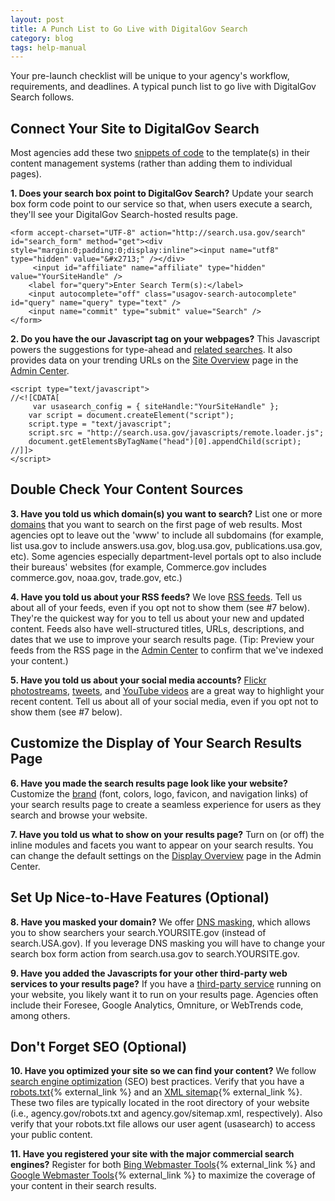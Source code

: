 ```yaml
---
layout: post
title: A Punch List to Go Live with DigitalGov Search
category: blog
tags: help-manual
---
```

Your pre-launch checklist will be unique to your agency's workflow, requirements, and deadlines. A typical punch list to go live with DigitalGov Search follows.

## Connect Your Site to DigitalGov Search

Most agencies add these two [snippets of code](/manual/code.html) to the template(s) in their content management systems (rather than adding them to individual pages).

<i class="icon-check"></i> **1. Does your search box point to DigitalGov Search?** Update your search box form code point to our service so that, when users execute a search, they'll see your DigitalGov Search-hosted results page.

	<form accept-charset="UTF-8" action="http://search.usa.gov/search" id="search_form" method="get"><div style="margin:0;padding:0;display:inline"><input name="utf8" type="hidden" value="&#x2713;" /></div>
		 <input id="affiliate" name="affiliate" type="hidden" value="YourSiteHandle" />
	 	<label for="query">Enter Search Term(s):</label>
	 	<input autocomplete="off" class="usagov-search-autocomplete" id="query" name="query" type="text" />
	 	<input name="commit" type="submit" value="Search" />
	</form>

<i class="icon-check"></i> **2. Do you have the our Javascript tag on your webpages?** This Javascript powers the suggestions for type-ahead and [related searches](/manual/display-overview.html). It also provides data on your trending URLs on the [Site Overview](/manual/site-overview.html) page in the [Admin Center](https://search.usa.gov/sites/).

	<script type="text/javascript">
	//<![CDATA[
		 var usasearch_config = { siteHandle:"YourSiteHandle" };
	 	var script = document.createElement("script");
	 	script.type = "text/javascript";
	 	script.src = "http://search.usa.gov/javascripts/remote.loader.js";
	 	document.getElementsByTagName("head")[0].appendChild(script);
	//]]>
	</script>

## Double Check Your Content Sources

<i class="icon-check"></i> **3. Have you told us which domain(s) you want to search?** List one or more [domains](/manual/domains.html) that you want to search on the first page of web results. Most agencies opt to leave out the 'www' to include all subdomains (for example, list usa.gov to include answers.usa.gov, blog.usa.gov, publications.usa.gov, etc). Some agencies especially department-level portals opt to also include their bureaus' websites (for example, Commerce.gov includes commerce.gov, noaa.gov, trade.gov, etc.)

<i class="icon-check"></i> **4. Have you told us about your RSS feeds?** We love [RSS feeds](/manual/rss.html). Tell us about all of your feeds, even if you opt not to show them (see #7 below). They're the quickest way for you to tell us about your new and updated content. Feeds also have well-structured titles, URLs, descriptions, and dates that we use to improve your search results page. (Tip: Preview your feeds from the RSS page in the [Admin Center](https://search.usa.gov/sites/) to confirm that we've indexed your content.)

<i class="icon-check"></i> **5. Have you told us about your social media accounts?** [Flickr photostreams](/manual/flickr.html), [tweets](/manual/twitter.html), and [YouTube videos](/manual/youtube.html) are a great way to highlight your recent content. Tell us about all of your social media, even if you opt not to show them (see #7 below).

## Customize the Display of Your Search Results Page

<i class="icon-check"></i> **6. Have you made the search results page look like your website?** Customize the [brand](/manual/brand.html) (font, colors, logo, favicon, and navigation links) of your search results page to create a seamless experience for users as they search and browse your website.

<i class="icon-check"></i> **7. Have you told us what to show on your results page?** Turn on (or off) the inline modules and facets you want to appear on your search results. You can change the default settings on the [Display Overview](/manual/display-overview.html) page in the Admin Center.

## Set Up Nice-to-Have Features (Optional)

<i class="icon-check"></i> **8. Have you masked your domain?** We offer [DNS masking](/manual/cname.html), which allows you to show searchers your search.YOURSITE.gov (instead of search.USA.gov). If you leverage DNS masking you will have to change your search box form action from search.usa.gov to search.YOURSITE.gov.

<i class="icon-check"></i> **9. Have you added the Javascripts for your other third-party web services to your results page?** If you have a [third-party service](/manual/third-party.html) running on your website, you likely want it to run on your results page. Agencies often include their Foresee, Google Analytics, Omniture, or WebTrends code, among others.

## Don't Forget SEO (Optional)

<i class="icon-check"></i> **10. Have you optimized your site so we can find your content?** We follow [search engine optimization](http://www.digitalgov.gov/2013/05/31/four-steps-to-achieve-good-seo/) (SEO) best practices. Verify that you have a [robots.txt](http://www.robotstxt.org){% external_link %} and an [XML sitemap](http://www.sitemaps.org){% external_link %}. These two files are typically located in the root directory of your website (i.e., agency.gov/robots.txt and agency.gov/sitemap.xml, respectively). Also verify that your robots.txt file allows our user agent (usasearch) to access your public content.

<i class="icon-check"></i> **11. Have you registered your site with the major commercial search engines?** Register for both [Bing Webmaster Tools](http://www.bing.com/toolbox/webmaster){% external_link %} and [Google Webmaster Tools](https://www.google.com/webmasters/tools/home?hl=en){% external_link %} to maximize the coverage of your content in their search results.
